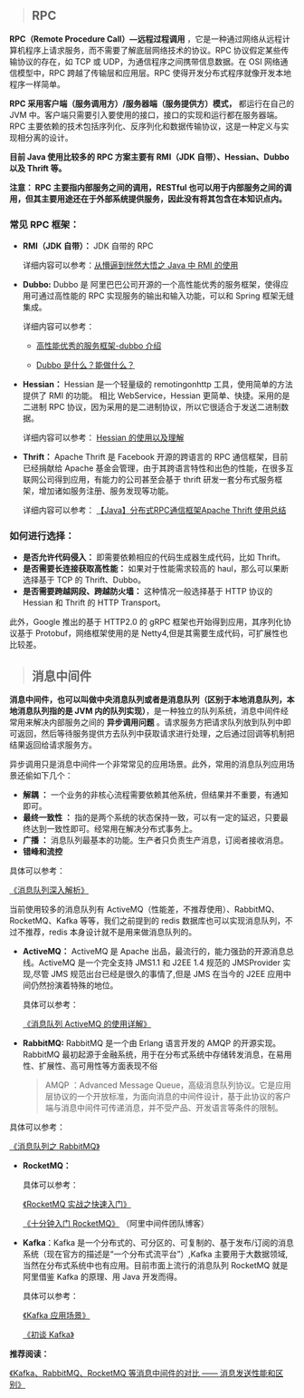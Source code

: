 > ## RPC

**RPC（Remote Procedure Call）—远程过程调用** ，它是一种通过网络从远程计算机程序上请求服务，而不需要了解底层网络技术的协议。RPC 协议假定某些传输协议的存在，如 TCP 或 UDP，为通信程序之间携带信息数据。在 OSI 网络通信模型中，RPC 跨越了传输层和应用层。RPC 使得开发分布式程序就像开发本地程序一样简单。

**RPC 采用客户端（服务调用方）/服务器端（服务提供方）模式，** 都运行在自己的 JVM 中。客户端只需要引入要使用的接口，接口的实现和运行都在服务器端。RPC 主要依赖的技术包括序列化、反序列化和数据传输协议，这是一种定义与实现相分离的设计。

**目前 Java 使用比较多的 RPC 方案主要有 RMI（JDK 自带）、Hessian、Dubbo 以及 Thrift 等。**

**注意： RPC 主要指内部服务之间的调用，RESTful 也可以用于内部服务之间的调用，但其主要用途还在于外部系统提供服务，因此没有将其包含在本知识点内。**

### 常见 RPC 框架：

- **RMI（JDK 自带）：** JDK 自带的 RPC

  详细内容可以参考：[从懵逼到恍然大悟之 Java 中 RMI 的使用](https://blog.csdn.net/lmy86263/article/details/72594760)

- **Dubbo:** Dubbo 是 阿里巴巴公司开源的一个高性能优秀的服务框架，使得应用可通过高性能的 RPC 实现服务的输出和输入功能，可以和 Spring 框架无缝集成。

  详细内容可以参考：

  - [ 高性能优秀的服务框架-dubbo 介绍](https://blog.csdn.net/qq_34337272/article/details/79862899)

  - [Dubbo 是什么？能做什么？](https://blog.csdn.net/houshaolin/article/details/76408399)

* **Hessian：** Hessian 是一个轻量级的 remotingonhttp 工具，使用简单的方法提供了 RMI 的功能。 相比 WebService，Hessian 更简单、快捷。采用的是二进制 RPC 协议，因为采用的是二进制协议，所以它很适合于发送二进制数据。

  详细内容可以参考： [Hessian 的使用以及理解](https://blog.csdn.net/sunwei_pyw/article/details/74002351)

* **Thrift：** Apache Thrift 是 Facebook 开源的跨语言的 RPC 通信框架，目前已经捐献给 Apache 基金会管理，由于其跨语言特性和出色的性能，在很多互联网公司得到应用，有能力的公司甚至会基于 thrift 研发一套分布式服务框架，增加诸如服务注册、服务发现等功能。


    详细内容可以参考： [【Java】分布式RPC通信框架Apache Thrift 使用总结](https://www.cnblogs.com/zeze/p/8628585.html)

### 如何进行选择：

- **是否允许代码侵入：** 即需要依赖相应的代码生成器生成代码，比如 Thrift。
- **是否需要长连接获取高性能：** 如果对于性能需求较高的 haul，那么可以果断选择基于 TCP 的 Thrift、Dubbo。
- **是否需要跨越网段、跨越防火墙：** 这种情况一般选择基于 HTTP 协议的 Hessian 和 Thrift 的 HTTP Transport。

此外，Google 推出的基于 HTTP2.0 的 gRPC 框架也开始得到应用，其序列化协议基于 Protobuf，网络框架使用的是 Netty4,但是其需要生成代码，可扩展性也比较差。

> ## 消息中间件

**消息中间件，也可以叫做中央消息队列或者是消息队列（区别于本地消息队列，本地消息队列指的是 JVM 内的队列实现）**，是一种独立的队列系统，消息中间件经常用来解决内部服务之间的 **异步调用问题** 。请求服务方把请求队列放到队列中即可返回，然后等待服务提供方去队列中获取请求进行处理，之后通过回调等机制把结果返回给请求服务方。

异步调用只是消息中间件一个非常常见的应用场景。此外，常用的消息队列应用场景还偷如下几个：

- **解耦 ：** 一个业务的非核心流程需要依赖其他系统，但结果并不重要，有通知即可。
- **最终一致性 ：** 指的是两个系统的状态保持一致，可以有一定的延迟，只要最终达到一致性即可。经常用在解决分布式事务上。
- **广播 ：** 消息队列最基本的功能。生产者只负责生产消息，订阅者接收消息。
- **错峰和流控**

具体可以参考：

[《消息队列深入解析》](https://blog.csdn.net/qq_34337272/article/details/80029918)

当前使用较多的消息队列有 ActiveMQ（性能差，不推荐使用）、RabbitMQ、RocketMQ、Kafka 等等，我们之前提到的 redis 数据库也可以实现消息队列，不过不推荐，redis 本身设计就不是用来做消息队列的。

- **ActiveMQ：** ActiveMQ 是 Apache 出品，最流行的，能力强劲的开源消息总线。ActiveMQ 是一个完全支持 JMS1.1 和 J2EE 1.4 规范的 JMSProvider 实现,尽管 JMS 规范出台已经是很久的事情了,但是 JMS 在当今的 J2EE 应用中间仍然扮演着特殊的地位。

  具体可以参考：

  [《消息队列 ActiveMQ 的使用详解》](https://blog.csdn.net/qq_34337272/article/details/80031702)

- **RabbitMQ:** RabbitMQ 是一个由 Erlang 语言开发的 AMQP 的开源实现。RabbitMQ 最初起源于金融系统，用于在分布式系统中存储转发消息，在易用性、扩展性、高可用性等方面表现不俗
  > AMQP ：Advanced Message Queue，高级消息队列协议。它是应用层协议的一个开放标准，为面向消息的中间件设计，基于此协议的客户端与消息中间件可传递消息，并不受产品、开发语言等条件的限制。

具体可以参考：

[《消息队列之 RabbitMQ》](https://www.jianshu.com/p/79ca08116d57)

- **RocketMQ：**

  具体可以参考：

  [《RocketMQ 实战之快速入门》](https://www.jianshu.com/p/824066d70da8)

  [《十分钟入门 RocketMQ》](http://jm.taobao.org/2017/01/12/rocketmq-quick-start-in-10-minutes/) （阿里中间件团队博客）

* **Kafka**：Kafka 是一个分布式的、可分区的、可复制的、基于发布/订阅的消息系统（现在官方的描述是“一个分布式流平台”）,Kafka 主要用于大数据领域,当然在分布式系统中也有应用。目前市面上流行的消息队列 RocketMQ 就是阿里借鉴 Kafka 的原理、用 Java 开发而得。

  具体可以参考：

  [《Kafka 应用场景》](http://book.51cto.com/art/201801/565244.htm)

  [《初谈 Kafka》](https://mp.weixin.qq.com/s?__biz=MzU4NDQ4MzU5OA==&mid=2247484106&idx=1&sn=aa1999895d009d91eb3692a3e6429d18&chksm=fd9854abcaefddbd1101ca5dc2c7c783d7171320d6300d9b2d8e68b7ef8abd2b02ea03e03600#rd)

**推荐阅读：**

[《Kafka、RabbitMQ、RocketMQ 等消息中间件的对比 —— 消息发送性能和区别》](https://mp.weixin.qq.com/s?__biz=MzU5OTMyODAyNg==&mid=2247484721&idx=1&sn=11e4e29886e581dd328311d308ccc068&chksm=feb7d144c9c058529465b02a4e26a25ef76b60be8984ace9e4a0f5d3d98ca52e014ecb73b061&scene=21#wechat_redirect)
